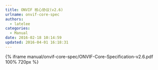 ```yaml
---
title: ONVIF 核心协议(v2.6)
urlname: onvif-core-spec
authors:
  - latelee
categories:
  - Manual
date: 2016-02-18 10:14:59
updated: 2016-04-01 16:18:31
---
```


{% iframe manual/onvif-core-spec/ONVIF-Core-Specification-v2.6.pdf 100% 720px %}
